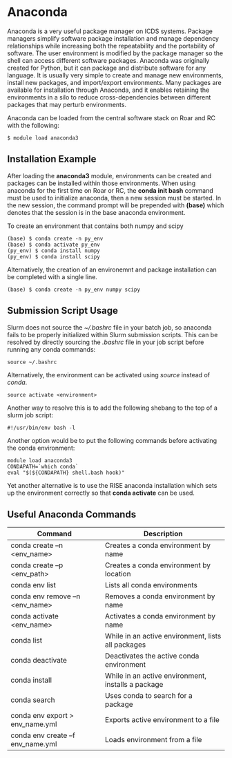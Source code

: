 
# Anaconda

Anaconda is a very useful package manager on ICDS systems. Package managers simplify software package installation and manage dependency relationships while increasing both the repeatability and the portability of software. The user environment is modified by the package manager so the shell can access different software packages. Anaconda was originally created for Python, but it can package and distribute software for any language. It is usually very simple to create and manage new environments, install new packages, and import/export environments. Many packages are available for installation through Anaconda, and it enables retaining the environments in a silo to reduce cross-dependencies between different packages that may perturb environments.

Anaconda can be loaded from the central software stack on Roar and RC with the following:
```
$ module load anaconda3
```


## Installation Example

After loading the **anaconda3** module, environments can be created and packages can be installed within those environments. When using anaconda for the first time on Roar or RC, the **conda init bash** command must be used to initialize anaconda, then a new session must be started. In the new session, the command prompt will be prepended with **(base)** which denotes that the session is in the base anaconda environment.

To create an environment that contains both numpy and scipy
```
(base) $ conda create -n py_env
(base) $ conda activate py_env
(py_env) $ conda install numpy
(py_env) $ conda install scipy
```

Alternatively, the creation of an environemnt and package installation can be completed with a single line.
```
(base) $ conda create -n py_env numpy scipy
```


## Submission Script Usage

Slurm does not source the *~/.bashrc* file in your batch job, so anaconda fails to be properly initialized within Slurm submission scripts. This can be resolved by directly sourcing the *.bashrc* file in your job script before running any conda commands:
```
source ~/.bashrc
```

Alternatively, the environment can be activated using *source* instead of *conda*.
```
source activate <environment>
```

Another way to resolve this is to add the following shebang to the top of a slurm job script:
```
#!/usr/bin/env bash -l
```

Another option would be to put the following commands before activating the conda environment:
```
module load anaconda3
CONDAPATH=`which conda`
eval "$(${CONDAPATH} shell.bash hook)"
```

Yet another alternative is to use the RISE anaconda installation which sets up the environment correctly so that **conda activate** can be used.


## Useful Anaconda Commands

| Command | Description |
| ---- | ---- |
| conda create –n <env_name> | Creates a conda environment by name |
| conda create –p <env_path> | Creates a conda environment by location |
| conda env list | Lists all conda environments |
| conda env remove –n <env_name> | Removes a conda environment by name |
| conda activate <env_name> | Activates a conda environment by name |
| conda list | While in an active environment, lists all packages |
| conda deactivate | Deactivates the active conda environment |
| conda install <package> | While in an active environment, installs a package |
| conda search <package> | Uses conda to search for a package |
| conda env export > env_name.yml | Exports active environment to a file |
| conda env create –f env_name.yml | Loads environment from a file |

